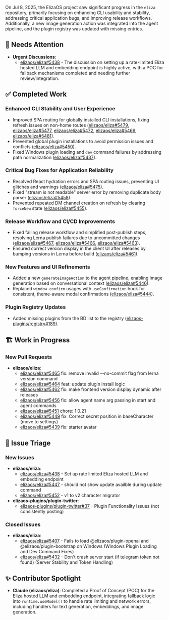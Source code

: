 On Jul 8, 2025, the ElizaOS project saw significant progress in the `eliza` repository, primarily focusing on enhancing CLI usability and stability, addressing critical application bugs, and improving release workflows. Additionally, a new image generation action was integrated into the agent pipeline, and the plugin registry was updated with missing entries.

## 🚨 Needs Attention
- **Urgent Discussions**:
    - [elizaos/eliza#5438](https://github.com/elizaos/eliza/issues/5438) - The discussion on setting up a rate-limited Eliza hosted LLM and embedding endpoint is highly active, with a POC for fallback mechanisms completed and needing further review/integration.

## ✅ Completed Work
### Enhanced CLI Stability and User Experience
- Improved SPA routing for globally installed CLI installations, fixing refresh issues on non-home routes ([elizaos/eliza#5479](https://github.com/elizaos/eliza/pull/5479), [elizaos/eliza#5477](https://github.com/elizaos/eliza/pull/5477), [elizaos/eliza#5472](https://github.com/elizaos/eliza/pull/5472), [elizaos/eliza#5469](https://github.com/elizaos/eliza/pull/5469), [elizaos/eliza#5481](https://github.com/elizaos/eliza/pull/5481)).
- Prevented global plugin installations to avoid permission issues and conflicts ([elizaos/eliza#5450](https://github.com/elizaos/eliza/pull/5450)).
- Fixed Windows plugin loading and `dev` command failures by addressing path normalization ([elizaos/eliza#5437](https://github.com/elizaos/eliza/pull/5437)).

### Critical Bug Fixes for Application Reliability
- Resolved React hydration errors and SPA routing issues, preventing UI glitches and warnings ([elizaos/eliza#5475](https://github.com/elizaos/eliza/pull/5475)).
- Fixed "stream is not readable" server error by removing duplicate body parser ([elizaos/eliza#5458](https://github.com/elizaos/eliza/pull/5458)).
- Prevented repeated DM channel creation on refresh by clearing `forceNew` state ([elizaos/eliza#5455](https://github.com/elizaos/eliza/pull/5455)).

### Release Workflow and CI/CD Improvements
- Fixed failing release workflow and simplified post-publish steps, resolving Lerna publish failures due to uncommitted changes ([elizaos/eliza#5467](https://github.com/elizaos/eliza/pull/5467), [elizaos/eliza#5466](https://github.com/elizaos/eliza/pull/5466), [elizaos/eliza#5463](https://github.com/elizaos/eliza/pull/5463)).
- Ensured correct version display in the client UI after releases by bumping versions in Lerna before build ([elizaos/eliza#5461](https://github.com/elizaos/eliza/pull/5461)).

### New Features and UI Refinements
- Added a new `generateImageAction` to the agent pipeline, enabling image generation based on conversational context ([elizaos/eliza#5446](https://github.com/elizaos/eliza/pull/5446)).
- Replaced `window.confirm` usages with `useConfirmation` hook for consistent, theme-aware modal confirmations ([elizaos/eliza#5444](https://github.com/elizaos/eliza/pull/5444)).

### Plugin Registry Updates
- Added missing plugins from the BD list to the registry ([elizaos-plugins/registry#189](https://github.com/elizaos-plugins/registry/pull/189)).

## 🏗️ Work in Progress
### New Pull Requests
- **elizaos/eliza**:
    - [elizaos/eliza#5465](https://github.com/elizaos/eliza/pull/5465) fix: remove invalid --no-commit flag from lerna version command
    - [elizaos/eliza#5464](https://github.com/elizaos/eliza/pull/5464) feat: update plugin install logic
    - [elizaos/eliza#5462](https://github.com/elizaos/eliza/pull/5462) fix: make frontend version display dynamic after releases
    - [elizaos/eliza#5456](https://github.com/elizaos/eliza/pull/5456) fix: allow agent name arg passing in start and agent commands
    - [elizaos/eliza#5451](https://github.com/elizaos/eliza/pull/5451) chore: 1.0.21
    - [elizaos/eliza#5449](https://github.com/elizaos/eliza/pull/5449) fix: Correct secret position in baseCharacter (move to settings)
    - [elizaos/eliza#5439](https://github.com/elizaos/eliza/pull/5439) fix: starter avatar

## 🐞 Issue Triage
### New Issues
- **elizaos/eliza**:
    - [elizaos/eliza#5438](https://github.com/elizaos/eliza/issues/5438) - Set up rate limited Eliza hosted LLM and embedding endpoint
    - [elizaos/eliza#5447](https://github.com/elizaos/eliza/issues/5447) - should not show update availble during update command
    - [elizaos/eliza#5452](https://github.com/elizaos/eliza/issues/5452) - v1 to v2 character migrator
- **elizaos-plugins/plugin-twitter**:
    - [elizaos-plugins/plugin-twitter#37](https://github.com/elizaos-plugins/plugin-twitter/issues/37) - Plugin Functionality Issues (not consistently posting)

### Closed Issues
- **elizaos/eliza**:
    - [elizaos/eliza#5407](https://github.com/elizaos/eliza/issues/5407) - Fails to load @elizaos/plugin-openai and @elizaos/plugin-bootstrap on Windows (Windows Plugin Loading and Dev Command Fixes)
    - [elizaos/eliza#5432](https://github.com/elizaos/eliza/issues/5432) - Don't crash server start (if telegram token not found) (Server Stability and Token Handling)

## ✨ Contributor Spotlight
- **Claude (elizaos/eliza)**: Completed a Proof of Concept (POC) for the Eliza hosted LLM and embedding endpoint, integrating fallback logic into `runtime.useModel()` to handle rate limiting and network errors, including handlers for text generation, embeddings, and image generation.
